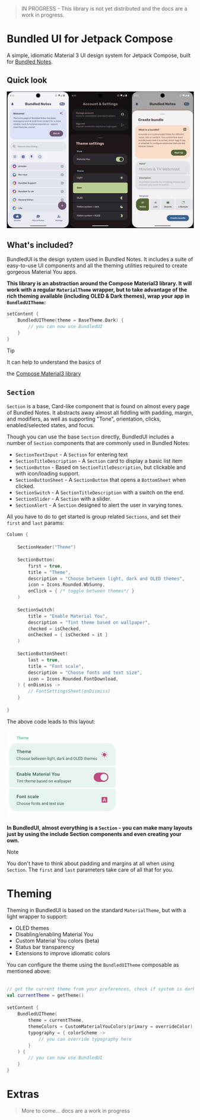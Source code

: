 > IN PROGRESS - This library is not yet distributed and the docs are a work in progress.

# Bundled UI for Jetpack Compose

A simple, idiomatic Material 3 UI design system for Jetpack Compose,
built for
[Bundled Notes](https://play.google.com/store/apps/details?id=com.xaviertobin.noted).

## Quick look

<!-- ![Basic italics usage example](images/home_page.png) -->

<img src="images/all.png"  alt="Screenshots of the library being used in Bundled Notes"/>

## What's included?

BundledUI is the design system used in Bundled Notes. It includes a suite of easy-to-use UI
components and all the theming utilities required to create gorgeous Material You apps.

__This library is an abstraction around the Compose Material3 library. It will work with a
regular `MaterialTheme` wrapper, but to take advantage of the rich theming available (including
OLED & Dark themes), wrap your app in `BundledUITheme`:__

```kotlin
setContent {
    BundledUITheme(theme = BaseTheme.Dark) {
        // you can now use BundledUI
    }
}
```

> [!TIP]
> It can help to understand the basics of
>
the [Compose Material3 library](https://developer.android.com/develop/ui/compose/designsystems/material3)

## `Section`

`Section` is a base, Card-like component that is found on almost every page of
Bundled Notes. It abstracts away almost all fiddling with padding, margin, and
modifiers, as well as supporting "Tone", orientation, clicks, enabled/selected states, and focus.

Though you can use the base `Section` directly, BundledUI includes a
number of `Section` components that are commonly used in Bundled Notes:

- `SectionTextInput` - A `Section` for entering text
- `SectionTitleDescription` - A `Section` card to display a basic list item
- `SectionButton` - Based on `SectionTitleDescription`, but clickable and with icon/loading support.
- `SectionButtonSheet` - A `SectionButton` that opens a `BottomSheet` when clicked.
- `SectionSwitch` - A `SectionTitleDescription` with a switch on the end.
- `SectionSlider` - A `Section` with a slider.
- `SectionAlert` - A `Section` designed to alert the user in varying tones.

All you have to do to get started is group related `Sections`, and set their
`first` and `last` params:

```kotlin
Column {

    SectionHeader("Theme")

    SectionButton(
        first = true,
        title = "Theme",
        description = "Choose between light, dark and OLED themes",
        icon = Icons.Rounded.WbSunny,
        onClick = { /* toggle between themes*/ }
    )

    SectionSwitch(
        title = "Enable Material You",
        description = "Tint theme based on wallpaper",
        checked = isChecked,
        onChecked = { isChecked = it }
    )

    SectionButtonSheet(
        last = true,
        title = "Font scale",
        description = "Choose fonts and text size",
        icon = Icons.Rounded.FontDownload,
    ) { onDismiss ->
        // FontSettingsSheet(onDismiss)
    }

}
```

The above code leads to this layout:

<img src="images/sections_basic.png" alt="Basic italics usage example" width="300" >

__In BundledUI, almost everything is a `Section` - you can make many layouts just by using
the include Section components and even creating your own.__

> [!NOTE]
> You don't have to think about padding and margins at all when
> using `Section`. The `first` and `last` parameters take care of all that for
> you.

# Theming

Theming in BundledUI is based on the standard `MaterialTheme`, but with a light wrapper to support:

- OLED themes
- Disabling/enabling Material You
- Custom Material You colors (beta)
- Status bar transparency
- Extensions to improve idiomatic colors

You can configure the theme using the `BundledUITheme` composable as mentioned above:

```kotlin

// get the current theme from your preferences, check if system is dark theme etc.
val currentTheme = getTheme()

setContent {
    BundledUITheme(
        theme = currentTheme,
        themeColors = CustomMaterialYouColors(primary = overrideColor),
        typography = { colorScheme ->
            // you can override typography here
        }
    ) {
        // you can now use BundledUI
    }
}

```

# Extras

> More to come... docs are a work in progress

